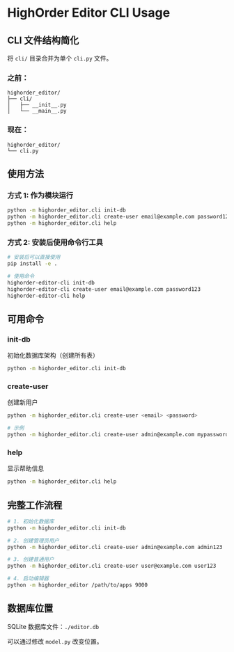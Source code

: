 # HighOrder Editor CLI Usage

## CLI 文件结构简化

将 `cli/` 目录合并为单个 `cli.py` 文件。

### 之前：
```
highorder_editor/
├── cli/
│   ├── __init__.py
│   └── __main__.py
```

### 现在：
```
highorder_editor/
└── cli.py
```

## 使用方法

### 方式 1: 作为模块运行
```bash
python -m highorder_editor.cli init-db
python -m highorder_editor.cli create-user email@example.com password123
python -m highorder_editor.cli help
```

### 方式 2: 安装后使用命令行工具
```bash
# 安装后可以直接使用
pip install -e .

# 使用命令
highorder-editor-cli init-db
highorder-editor-cli create-user email@example.com password123
highorder-editor-cli help
```

## 可用命令

### init-db
初始化数据库架构（创建所有表）

```bash
python -m highorder_editor.cli init-db
```

### create-user
创建新用户

```bash
python -m highorder_editor.cli create-user <email> <password>

# 示例
python -m highorder_editor.cli create-user admin@example.com mypassword123
```

### help
显示帮助信息

```bash
python -m highorder_editor.cli help
```

## 完整工作流程

```bash
# 1. 初始化数据库
python -m highorder_editor.cli init-db

# 2. 创建管理员用户
python -m highorder_editor.cli create-user admin@example.com admin123

# 3. 创建普通用户
python -m highorder_editor.cli create-user user@example.com user123

# 4. 启动编辑器
python -m highorder_editor /path/to/apps 9000
```

## 数据库位置

SQLite 数据库文件：`./editor.db`

可以通过修改 `model.py` 改变位置。
